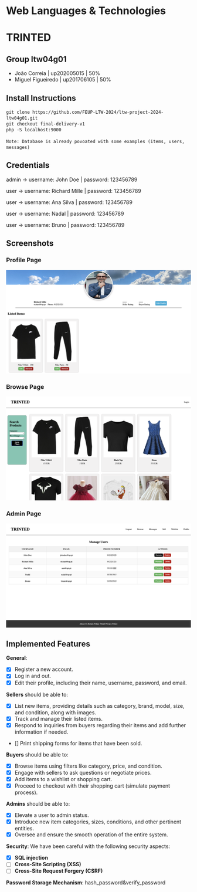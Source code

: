# Web Languages & Technologies

# TRINTED

## Group ltw04g01

- João Correia | up202005015 | 50%
- Miguel Figueiredo | up201706105 | 50%

## Install Instructions

    git clone https://github.com/FEUP-LTW-2024/ltw-project-2024-ltw04g01.git
    git checkout final-delivery-v1
    php -S localhost:9000

    Note: Database is already povoated with some examples (items, users, messages)


## Credentials

admin -> username: John Doe | password: 123456789 

user -> username: Richard Mille | password: 123456789

user -> username: Ana Silva | password: 123456789

user -> username: Nadal | password: 123456789

user -> username: Bruno | password: 123456789



## Screenshots

### Profile Page

![Alt text](prints/profile.png)

### Browse Page
![Alt text](prints/browse.png)

### Admin Page
![Alt text](prints/admin.png)


## Implemented Features

**General**:

- [X] Register a new account.
- [X] Log in and out.
- [X] Edit their profile, including their name, username, password, and email.

**Sellers**  should be able to:

- [X] List new items, providing details such as category, brand, model, size, and condition, along with images.
- [X] Track and manage their listed items.
- [X] Respond to inquiries from buyers regarding their items and add further information if needed.
- [] Print shipping forms for items that have been sold.

**Buyers**  should be able to:

- [X] Browse items using filters like category, price, and condition.
- [X] Engage with sellers to ask questions or negotiate prices.
- [X] Add items to a wishlist or shopping cart.
- [X] Proceed to checkout with their shopping cart (simulate payment process).

**Admins**  should be able to:

- [X] Elevate a user to admin status.
- [X] Introduce new item categories, sizes, conditions, and other pertinent entities.
- [X] Oversee and ensure the smooth operation of the entire system.

**Security**:
We have been careful with the following security aspects:

- [X] **SQL injection**
- [ ] **Cross-Site Scripting (XSS)**
- [ ] **Cross-Site Request Forgery (CSRF)**

**Password Storage Mechanism**: hash_password&verify_password
